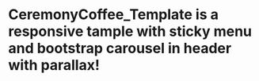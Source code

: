 # CeremonyCoffee_Template is a responsive tample with sticky menu and bootstrap carousel in header with parallax!

